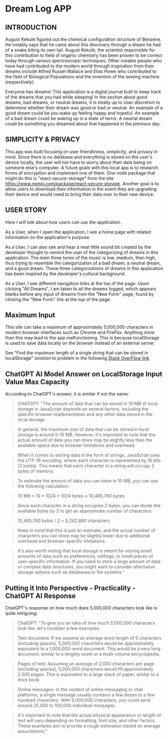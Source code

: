 # Dream Log APP #

## INTRODUCTION ##

August Kekulé figured out the chemical configuration structure of Benzene. He notably says that he came about this discovery through a dream he had of a snake biting its own tail. August Kekulé, the scientist responsible for this contribution to field of organic chemistry has been proven to be correct today through various spectroscopic techniques. Other notable people who have had contributed to the modern world through inspiration from their dreams include Alfred Russel Wallace and Elias Howe who contributed to the field of Biological Populations and the invention of the sewing machine (respectively).

<!-- Thank you James Lee for informing the developer about the invention of the sewing machine through a dream -->

Everyone has dreams! This application is a digital journal built to keep track of the dreams that you had while sleeping! In the section about good dreams, bad dreams, or neutral dreams, it is totally up to User discretion to determine whether their dream was good or bad or neutral. An example of a good dream could be you wake up feeling happy and hopeful. An example of a bad dream could be waking up in a state of terror. A neutral dream could be something you dreamed about that happened in the previous day.

## SIMPLICITY & PRIVACY ##

This app was built focusing on user friendliness, simplicity, and privacy in mind. Since there is no database and everything is stored on the user's device locally, the user will not have to worry about their data being on someone else's computer. A future goals with this local app is to research forms of encryption and implement one of them. One node package that might do this is "react-secure-storage" from the site https://www.npmjs.com/package/react-secure-storage. Another goal is to allow users to download their information in the event they are upgrading their device and would need to bring their data over to their new device.

## USER STORY ##


*Here I will talk about how users can use the application.*

As a User, when I open the application, I see a home page with related information on the application's purpose. 

As a User, I can also see and hear a neat little sound bit created by the developer thought to remind the user of the categorizing of dreams in this application. The main three tones of the music is low, medium, then high, thus trying to resemble the categorization of a bad dream, a neutral dream, and a good dream. These three categorizations of dreams in this application has been inspired by the developer's cultural background.

As a User, I see different navigation links at the top of the page. Upon clicking "All Dreams", I am taken to all the dreams logged, which appears blanks before any input of dreams from the "New Form" page, found by clicking the "New Form" link at the top of the page.

<!-- ## MODERN DAY IMPLICATIONS ## -->


<!-- 
## MODERN DAY Medical/Secular USE ##

*PSYCHIATRY - SIGMUND F. (Patient Psycho-Analysis through their Dreams)*

“But dreams can be used, he contends, to help a patient understand that the conflicting emotions he is currently experiencing are complicated by older, unrecognized emotions that are still meaningful, but just beyond his conscious grasp, a bit like a word at the tip of the tongue that just won't come to mind.”


[Sigmund Freud statement from WEB-MD](https://www.webmd.com/mental-health/news/20010312/freudian-slip-do-dreams-still-have-role-in-psychiatry)



## MODERN DAY Religious/Cultural USE ##


*In various religious texts, dreams are used as a guidance through life if interpreted correctly.*


Here is an excerpt from the New International Version translation of the Bible:

[Joseph's Dream - https://www.biblegateway.com/](https://www.biblegateway.com/passage/?search=Genesis%2037%3A1-44%3A9&version=NIV)

![Joseph's Dream in Genesis 37](dreamBible.png "Joseph's Dream in Bible")


Here is an excerpt from a translation from the Quran:


[Joseph's Dream - https://quran.com/](https://quran.com/12?startingVerse=101)

![Joseph's Dream in Quran Surah Yusuf verse 101](dreamQuran.png "Joseph's Dream in Quran") -->

## Maximum Input ##

This site can take a maximum of approximately 5,000,000 characters in modern browser interfaces such as Chrome and FireFox. Anything more than this may lead to the app malfunctioning. This is because localStorage is used to save data locally on the browser instead of an external server. 

See "Find the maximum length of a single string that can be stored in localStorage" solution to problem in the following  [Stack OverFlow link](https://stackoverflow.com/questions/2989284/what-is-the-max-size-of-localstorage-values)

## ChatGPT AI Model Answer on LocalStorage Input Value Max Capacity ##

According to ChatGPT's answer, it is similar if not the same:

> CHATGPT: "The amount of data that can be stored in 10 MB of local storage in JavaScript depends on several factors, including the specific browser implementation and any other data stored in the local storage.

> In general, the maximum size of data that can be stored in local storage is around 5-10 MB. However, it's important to note that the actual amount of data you can store may be slightly less than the available space due to browser limitations and overhead.

> When it comes to storing data in the form of strings, JavaScript uses the UTF-16 encoding, where each character is represented by 16 bits (2 bytes). This means that each character in a string will occupy 2 bytes of memory.

> To estimate the amount of data you can store in 10 MB, you can use the following calculation:

> 10 MB = 10 * 1024 * 1024 bytes ≈ 10,485,760 bytes

> Since each character in a string occupies 2 bytes, you can divide the available bytes by 2 to get an approximate number of characters:

> 10,485,760 bytes / 2 = 5,242,880 characters

> Keep in mind that this is just an estimate, and the actual number of characters you can store may be slightly lower due to additional overhead and browser-specific limitations.

> It's also worth noting that local storage is meant for storing small amounts of data such as preferences, settings, or small pieces of user-specific information. If you need to store a large amount of data or complex data structures, you might want to consider alternative storage options such as databases or file systems."

## Putting it Into Perspective - Practicality - ChatGPT AI Response ##

ChatGPT's response on how much does 5,000,000 characters look like is quite intriguing:

> ChatGPT: "To give you an idea of how much 5,000,000 characters look like, let's consider a few examples:

> Text document: If we assume an average word length of 5 characters (including spaces), 5,000,000 characters would be approximately equivalent to a 1,000,000-word document. This would be a very long document, similar to a lengthy novel or a multi-volume encyclopedia.

> Pages of text: Assuming an average of 2,000 characters per page (including spaces), 5,000,000 characters would fill approximately 2,500 pages. This is equivalent to a large stack of paper, similar to a thick book.

> Online messages: In the context of online messaging or chat platforms, a single message usually contains a few dozen to a few hundred characters. With 5,000,000 characters, you could send around 25,000 to 100,000 individual messages.

> It's important to note that the actual physical appearance or length of text will vary depending on formatting, font size, and other factors. These examples aim to provide a rough estimation based on average assumptions."